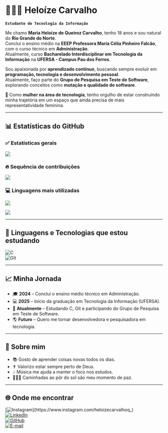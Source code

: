 # 👩🏻‍💻 Heloíze Carvalho  

**`Estudante de Tecnologia da Informação`**  

Me chamo **Maria Heloíze de Queiroz Carvalho**, tenho 18 anos e sou natural do **Rio Grande do Norte**.  
Concluí o ensino médio na **EEEP Professora Maria Célia Pinheiro Falcão**, com o curso técnico em **Administração**.  
Atualmente, curso **Bacharelado Interdisciplinar em Tecnologia da Informação** na **UFERSA - Campus Pau dos Ferros**.  

Sou apaixonada por **aprendizado contínuo**, buscando sempre evoluir em **programação, tecnologia e desenvolvimento pessoal**.  
Atualmente, faço parte do **Grupo de Pesquisa em Teste de Software**, explorando conceitos como **mutação e qualidade de software**.  

💜 Como **mulher na área de tecnologia**, tenho orgulho de estar construindo minha trajetória em um espaço que ainda precisa de mais representatividade feminina.  

---

## 📊 Estatísticas do GitHub  

### ✅ Estatísticas gerais  
![](https://github-readme-stats.vercel.app/api?username=heloize-carv&theme=radical&hide_border=false&include_all_commits=false&count_private=false&locale=pt-br)<br/>  

### 🔥 Sequência de contribuições  
![](https://nirzak-streak-stats.vercel.app/?user=heloize-carv&theme=radical&hide_border=false)<br/>  

### 💻 Linguagens mais utilizadas  
![](https://github-readme-stats.vercel.app/api/top-langs/?username=heloize-carv&theme=radical&hide_border=false&include_all_commits=false&count_private=false&layout=compact&locale=pt-br)  

[![](https://visitcount.itsvg.in/api?id=heloize-carv&icon=0&color=6)](https://visitcount.itsvg.in)  

---

## 🚀 Linguagens e Tecnologias que estou estudando  

![C](https://img.shields.io/badge/C-A020F0?style=for-the-badge&logo=c&logoColor=white)  
![Git](https://img.shields.io/badge/Git-FF69B4?style=for-the-badge&logo=git&logoColor=white)  

---

## 📈 Minha Jornada  

- 🎓 **2024** – Concluí o ensino médio técnico em Administração.  
- 💻 **2025** – Início da graduação em Tecnologia da Informação (UFERSA).  
- 🚀 **Atualmente** – Estudando C, Git e participando do Grupo de Pesquisa em Teste de Software.  
- 🌎 **Futuro** – Quero me tornar desenvolvedora e pesquisadora em tecnologia.  

---

## 🎯 Sobre mim  

- 📚 Gosto de aprender coisas novas todos os dias.  
- ✝️ Valorizo estar sempre perto de Deus.  
- 🎶 Música me ajuda a manter o foco nos estudos.  
- 🚶🏻‍♀️ Caminhadas ao pôr do sol são meu momento de paz.  

---

## 🌐 Onde me encontrar  

[![Instagram](https://img.shields.io/badge/-@heloizecarvalhoq_-FF69B4?style=flat-square&logo=instagram&logoColor=white&link=https://instagram.com/heloizecarvalhoq_)](https://www.instagram.com/heloizecarvalhoq_)  
[![LinkedIn](https://img.shields.io/badge/-Maria%20Heloíze%20de%20Queiroz%20Carvalho-8A2BE2?style=flat-square&logo=linkedin&logoColor=white&link=https://www.linkedin.com/in/maria-heloíze-de-queiroz-carvalho-368528287)](https://www.linkedin.com/in/maria-heloíze-de-queiroz-carvalho-368528287)  
[![GitHub](https://img.shields.io/badge/-Heloíze%20Carvalho-663399?style=flat-square&logo=github&logoColor=white&link=https://github.com/heloize-carv)](https://github.com/heloize-carv)  
[![E-mail](https://img.shields.io/badge/-heloizeqcarvalho@gmail.com-DDA0DD?style=flat-square&logo=gmail&logoColor=white&link=mailto:heloizeqcarvalho@gmail.com)](mailto:heloizeqcarvalho@gmail.com)  

